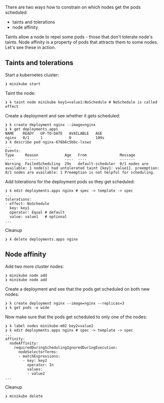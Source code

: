 There are two ways how to constrain on which nodes get the pods scheduled:

- taints and tolerations
- node affinity

Taints allow a node to repel some pods - those that don't tolerate node's taints. Node affinity is a property of pods that attracts them to some nodes. Let's see these in action.

Taints and tolerations
----------------------

Start a kubernetes cluster:

    ❯ minikube start

Taint the node:

    ❯ k taint node minikube key1=value1:NoSchedule # NoSchedule is called effect

Create a deployment and see whether it gets scheduled:

    ❯ k create deployment nginx --image=nginx
    ❯ k get deployments.apps 
    NAME    READY   UP-TO-DATE   AVAILABLE   AGE
    nginx   0/1     1            0           109s
    ❯ k describe pod nginx-676b6c5bbc-lxswz
    ...
    Events:
    Type     Reason            Age   From               Message
    ----     ------            ----  ----               -------
    Warning  FailedScheduling  29s   default-scheduler  0/1 nodes are available: 1 node(s) had untolerated taint {key1: value1}. preemption: 0/1 nodes are available: 1 Preemption is not helpful for scheduling.

Add tolerations for the deployment pods so they get scheduled:

    ❯ k edit deployments.apps nginx # spec -> template -> spec
    ...
    tolerations:
    - effect: NoSchedule
      key: key1
      operator: Equal # default
      value: value1   # optional
    ...

Cleanup

    ❯ k delete deployments.apps nginx

Node affinity
-------------

Add two more cluster nodes:

    ❯ minikube node add
    ❯ minikube node add

Create a deployment and see that the pods get scheduled on both new nodes:

    ❯ k create deployment nginx --image=nginx --replicas=3
    ❯ k get pods -o wide

Now make sure that the pods get scheduled to only one of the nodes:

    ❯ k label nodes minikube-m02 key2=value2
    ❯ k edit deployments.apps nginx # spec -> template -> spec
    ...
    affinity:
      nodeAffinity:
        requiredDuringSchedulingIgnoredDuringExecution:
          nodeSelectorTerms:
          - matchExpressions:
            - key: key2
              operator: In
              values:
              - value2
    ...

Cleanup

    ❯ minikube delete
